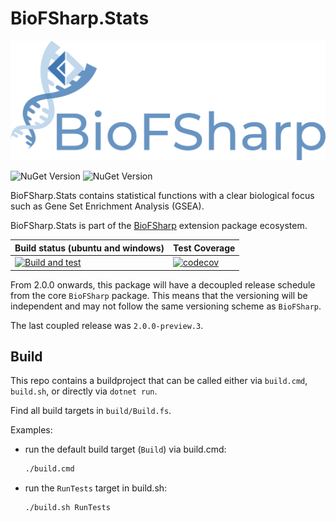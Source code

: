 # BioFSharp.Stats

![Logo](docs/img/Logo_large.png)

![NuGet Version](https://img.shields.io/nuget/v/BioFSharp.Stats?label=nuget(stable))
![NuGet Version](https://img.shields.io/nuget/vpre/BioFSharp.Stats?label=nuget(prerelease))

BioFSharp.Stats contains statistical functions with a clear biological focus such as Gene Set Enrichment Analysis (GSEA).

BioFSharp.Stats is part of the [BioFSharp]() extension package ecosystem.


| Build status (ubuntu and windows) | Test Coverage |
|---|---|
| [![Build and test](https://github.com/BioFSharp/BioFSharp.Stats/actions/workflows/build-and-test.yml/badge.svg)](https://github.com/BioFSharp/BioFSharp.Stats/actions/workflows/build-and-test.yml) | [![codecov](https://codecov.io/gh/BioFSharp/BioFSharp.Stats/branch/main/graph/badge.svg)](https://codecov.io/gh/BioFSharp/BioFSharp.Stats) |


From 2.0.0 onwards, this package will have a decoupled release schedule from the core `BioFSharp` package.
This means that the versioning will be independent and may not follow the same versioning scheme as `BioFSharp`.

The last coupled release was `2.0.0-preview.3`.

## Build

This repo contains a buildproject that can be called either via `build.cmd`, `build.sh`, or directly via `dotnet run`.

Find all build targets in `build/Build.fs`.

Examples:

- run the default build target (`Build`) via build.cmd:
  ```bash
  ./build.cmd
  ```
- run the `RunTests` target in build.sh:     
  ```bash
  ./build.sh RunTests
  ```